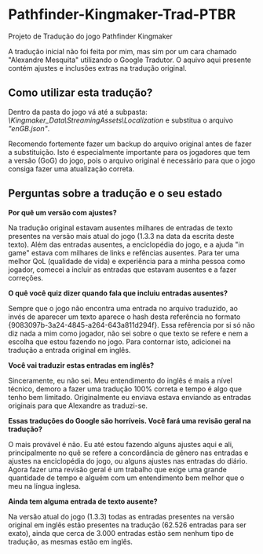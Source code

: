 # Pathfinder-Kingmaker-Trad-PTBR
Projeto de Tradução do jogo Pathfinder Kingmaker

A tradução inicial não foi feita por mim, mas sim por um cara chamado "Alexandre Mesquita" utilizando o Google Tradutor.
O aquivo aqui presente contém ajustes e inclusões extras na tradução original.

## Como utilizar esta tradução?
Dentro da pasta do jogo vá até a subpasta:
*\Kingmaker_Data\StreamingAssets\Localization* e substitua o arquivo *"enGB.json"*.

Recomendo fortemente fazer um backup do arquivo original antes de fazer a substituição. Isto é especialmente importante para os jogadores que tem a versão (GoG) do jogo, pois o arquivo original é necessário para que o jogo consiga fazer uma atualização correta.

## Perguntas sobre a tradução e o seu estado
**Por quê um versão com ajustes?**

Na tradução original estavam ausentes milhares de entradas de texto presentes na versão mais atual do jogo (1.3.3 na data da escrita deste texto). Além das entradas ausentes, a enciclopédia do jogo, e a ajuda "in game" estava com milhares de links e refências ausentes. Para ter uma melhor QoL (qualidade de vida) e experiência para a minha pessoa como jogador, comecei a incluir as entradas que estavam ausentes e a fazer correções.

**O quê você quiz dizer quando fala que incluiu entradas ausentes?**

Sempre que o jogo não encontra uma entrada no arquivo traduzido, ao invés de aparecer um texto aparece o hash desta referência no formato {9083097b-3a24-4845-a264-643a811d294f}. Essa refêrencia por si só não diz nada a mim como jogador, não sei sobre o que texto se refere e nem a escolha que estou fazendo no jogo. Para contornar isto, adicionei na tradução a entrada original em inglês.

**Você vai traduzir estas entradas em inglês?**

Sinceramente, eu não sei. Meu entendimento do inglês é mais a nível técnico, demoro a fazer uma tradução 100% correta e tempo é algo que tenho bem limitado. Originalmente eu enviava estava enviando as entradas originais para que Alexandre as traduzi-se.

**Essas traduções do Google são horríveis. Você fará uma revisão geral na tradução?**

O mais provável é não. Eu até estou fazendo alguns ajustes aqui e ali, principalmente no quê se refere a concordância de gênero nas entradas e ajustes na enciclopédia do jogo, ou alguns ajustes nas entradas do diário. Agora fazer uma revisão geral é um trabalho que exige uma grande quantidade de tempo e alguém com um entendimento bem melhor que o meu na língua inglesa.

**Ainda tem alguma entrada de texto ausente?**

Na versão atual do jogo (1.3.3) todas as entradas presentes na versão original em inglês estão presentes na tradução (62.526 entradas para ser exato), ainda que cerca de 3.000 entradas estão sem nenhum tipo de tradução, as mesmas estão em inglês.
